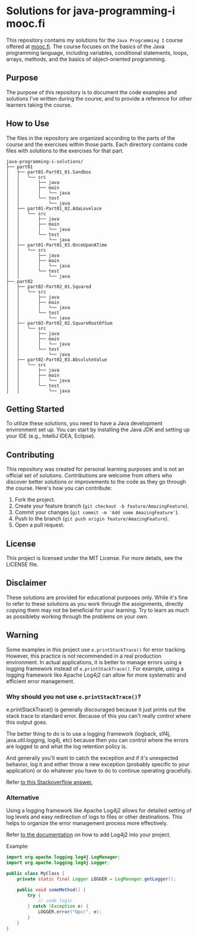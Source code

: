 # Solutions for java-programming-i mooc.fi

This repository contains my solutions for the `Java Programming I` course offered at [mooc.fi](https://www.mooc.fi/en/). The course focuses on the basics of the Java programming language, including variables, conditional statements, loops, arrays, methods, and the basics of object-oriented programming.

## Purpose

The purpose of this repository is to document the code examples and solutions I've written during the course, and to provide a reference for other learners taking the course.

## How to Use

The files in the repository are organized according to the parts of the course and the exercises within those parts. Each directory contains code files with solutions to the exercises for that part.

```plaintext
java-programming-i-solutions/
├── part01
│   ├── part01-Part01_01.Sandbox
│   │   └── src
│   │       ├── java
│   │       ├── main
│   │       │   └── java
│   │       └── test
│   │           └── java
│   ├── part01-Part01_02.AdaLovelace
│   │   └── src
│   │       ├── java
│   │       ├── main
│   │       │   └── java
│   │       └── test
│   │           └── java
│   ├── part01-Part01_03.OnceUponATime
│   │   └── src
│   │       ├── java
│   │       ├── main
│   │       │   └── java
│   │       └── test
│   │           └── java
├── part02
│   ├── part02-Part02_01.Squared
│   │   └── src
│   │       ├── java
│   │       ├── main
│   │       │   └── java
│   │       └── test
│   │           └── java
│   ├── part02-Part02_02.SquareRootOfSum
│   │   └── src
│   │       ├── java
│   │       ├── main
│   │       │   └── java
│   │       └── test
│   │           └── java
│   ├── part02-Part02_03.AbsoluteValue
│   │   └── src
│   │       ├── java
│   │       ├── main
│   │       │   └── java
│   │       └── test
│   │           └── java
```

## Getting Started
To utilize these solutions, you need to have a Java development environment set up. You can start by installing the Java JDK and setting up your IDE (e.g., IntelliJ IDEA, Eclipse).

## Contributing
This repository was created for personal learning purposes and is not an official set of solutions. Contributions are welcome from others who discover better solutions or improvements to the code as they go through the course. Here's how you can contribute:

1. Fork the project.
2. Create your feature branch (```git checkout -b feature/AmazingFeature```).
3. Commit your changes (```git commit -m 'Add some AmazingFeature'```).
4. Push to the branch (```git push origin feature/AmazingFeature```).
5. Open a pull request.

## License
This project is licensed under the MIT License. For more details, see the LICENSE file.

## Disclaimer
These solutions are provided for educational purposes only. While it's fine to refer to these solutions as you work through the assignments, directly copying them may not be beneficial for your learning. Try to learn as much as possibleby working through the problems on your own.

## Warning

Some examples in this project use `e.printStackTrace()` for error tracking. However, this practice is not recommended in a real production environment. In actual applications, it is better to manage errors using a logging framework instead of `e.printStackTrace()`. For example, using a logging framework like Apache Log4j2 can allow for more systematic and efficient error management.

### Why should you not use `e.printStackTrace()`?

e.printStackTrace() is generally discouraged because it just prints out the stack trace to standard error. Because of this you can't really control where this output goes.

The better thing to do is to use a logging framework (logback, slf4j, java.util.logging, log4j, etc) because then you can control where the errors are logged to and what the log retention policy is.

And generally you'll want to catch the exception and if it's unexpected behavior, log it and either throw a new exception (probably specific to your application) or do whatever you have to do to continue operating gracefully.

Refer [to this Stackoverflow answer.](https://stackoverflow.com/a/7470693)

### Alternative

Using a logging framework like Apache Log4j2 allows for detailed setting of log levels and easy redirection of logs to files or other destinations. This helps to organize the error management process more effectively.

Refer [to the documentation](https://logging.apache.org/log4j/2.x/) on how to add Log4j2 into your project.

Example:

```java
import org.apache.logging.log4j.LogManager;
import org.apache.logging.log4j.Logger;

public class MyClass {
    private static final Logger LOGGER = LogManager.getLogger();

    public void someMethod() {
        try {
            // code logic
        } catch (Exception e) {
            LOGGER.error("Ops!", e);
        }
    }
}

